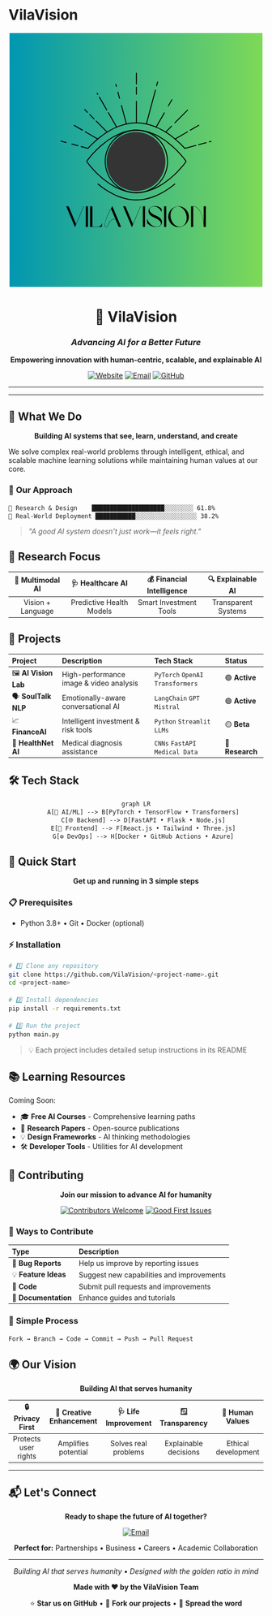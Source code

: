 # VilaVision

<div align="center">

![VilaVision Logo](https://github.com/VilaVision/.github/blob/main/assets/VILAVISION.png)

# 🚀 **VilaVision**
### *Advancing AI for a Better Future*

**Empowering innovation with human-centric, scalable, and explainable AI**

[![Website](https://img.shields.io/badge/🌐_Website-Coming_Soon-blue?style=for-the-badge)](mailto:vilavision.ai@gmail.com)
[![Email](https://img.shields.io/badge/📧_Contact-vilavision.ai@gmail.com-red?style=for-the-badge)](mailto:vilavision.ai@gmail.com)
[![GitHub](https://img.shields.io/badge/⭐_Star-Repository-yellow?style=for-the-badge)](https://github.com/VilaVision)

</div>

---

---

## 🎯 **What We Do**

<div align="center">

**Building AI systems that see, learn, understand, and create**

</div>

We solve complex real-world problems through intelligent, ethical, and scalable machine learning solutions while maintaining human values at our core.

### 🧠 **Our Approach**
```
🔬 Research & Design    ████████████████████░░░░░░░░ 61.8%
🚀 Real-World Deployment ███████████░░░░░░░░░░░░░░░░░ 38.2%
```

> *"A good AI system doesn't just work—it feels right."*

## 🔬 **Research Focus**

<div align="center">

| 🌌 **Multimodal AI** | 🩺 **Healthcare AI** | 💰 **Financial Intelligence** | 🔍 **Explainable AI** |
|:---:|:---:|:---:|:---:|
| Vision + Language | Predictive Health Models | Smart Investment Tools | Transparent Systems |

</div>

## 🚀 **Projects**

<div align="center">

| **Project** | **Description** | **Tech Stack** | **Status** |
|:------------|:----------------|:----------------|:-----------|
| 🖼️ **AI Vision Lab** | High-performance image & video analysis | `PyTorch` `OpenAI` `Transformers` | 🟢 **Active** |
| 🗣️ **SoulTalk NLP** | Emotionally-aware conversational AI | `LangChain` `GPT` `Mistral` | 🟢 **Active** |
| 📈 **FinanceAI** | Intelligent investment & risk tools | `Python` `Streamlit` `LLMs` | 🟡 **Beta** |
| 🧬 **HealthNet AI** | Medical diagnosis assistance | `CNNs` `FastAPI` `Medical Data` | 🔵 **Research** |

</div>

## 🛠️ **Tech Stack**

<div align="center">

```mermaid
graph LR
    A[🧠 AI/ML] --> B[PyTorch • TensorFlow • Transformers]
    C[🌐 Backend] --> D[FastAPI • Flask • Node.js]
    E[🎨 Frontend] --> F[React.js • Tailwind • Three.js]
    G[⚙️ DevOps] --> H[Docker • GitHub Actions • Azure]
```

</div>  

## 🚀 **Quick Start**

<div align="center">

**Get up and running in 3 simple steps**

</div>

### 📋 **Prerequisites**
- Python 3.8+ • Git • Docker (optional)

### ⚡ **Installation**

```bash
# 1️⃣ Clone any repository
git clone https://github.com/VilaVision/<project-name>.git
cd <project-name>

# 2️⃣ Install dependencies
pip install -r requirements.txt

# 3️⃣ Run the project
python main.py
```

> 💡 Each project includes detailed setup instructions in its README

## 📚 Learning Resources

Coming Soon:
- 🎓 **Free AI Courses** - Comprehensive learning paths
- 📘 **Research Papers** - Open-source publications
- 💡 **Design Frameworks** - AI thinking methodologies
- 🛠️ **Developer Tools** - Utilities for AI development

## 🤝 **Contributing**

<div align="center">

**Join our mission to advance AI for humanity**

[![Contributors Welcome](https://img.shields.io/badge/Contributors-Welcome-brightgreen?style=flat-square)](#)
[![Good First Issues](https://img.shields.io/badge/Good_First_Issues-Available-blue?style=flat-square)](#)

</div>

### 🌟 **Ways to Contribute**

| Type | Description |
|:-----|:------------|
| 🐛 **Bug Reports** | Help us improve by reporting issues |
| 💡 **Feature Ideas** | Suggest new capabilities and improvements |
| 🔧 **Code** | Submit pull requests and improvements |
| 📖 **Documentation** | Enhance guides and tutorials |

### 🔄 **Simple Process**
```
Fork → Branch → Code → Commit → Push → Pull Request
```

## 🌍 **Our Vision**

<div align="center">

**Building AI that serves humanity**

</div>

| 🔒 **Privacy First** | 🎨 **Creative Enhancement** | 🩺 **Life Improvement** | 🪟 **Transparency** | 🧭 **Human Values** |
|:---:|:---:|:---:|:---:|:---:|
| Protects user rights | Amplifies potential | Solves real problems | Explainable decisions | Ethical development |

---

## 📬 **Let's Connect**

<div align="center">

**Ready to shape the future of AI together?**

[![Email](https://img.shields.io/badge/📧_Email-vilavision.ai@gmail.com-D14836?style=for-the-badge&logo=gmail&logoColor=white)](mailto:vilavision.ai@gmail.com)

**Perfect for:** Partnerships • Business • Careers • Academic Collaboration

</div>

---

<div align="center">

*Building AI that serves humanity • Designed with the golden ratio in mind*

**Made with ❤️ by the VilaVision Team**

⭐ **Star us on GitHub** • 🍴 **Fork our projects** • 📢 **Spread the word**

</div>
